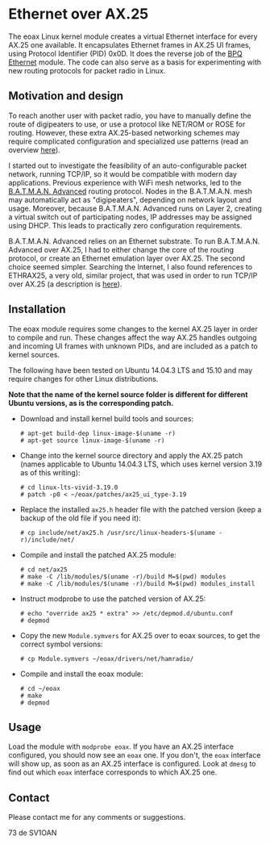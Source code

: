 # Ethernet over AX.25

The eoax Linux kernel module creates a virtual Ethernet interface for every AX.25 one available. It encapsulates Ethernet frames in AX.25 UI frames, using Protocol Identifier (PID) 0x0D. It does the reverse job of the [BPQ Ethernet](http://www.linux-ax25.org/wiki/BPQ) module. The code can also serve as a basis for experimenting with new routing protocols for packet radio in Linux.

## Motivation and design

To reach another user with packet radio, you have to manually define the route of digipeaters to use, or use a protocol like NET/ROM or ROSE for routing. However, these extra AX.25-based networking schemes may require complicated configuration and specialized use patterns (read an overview [here](https://www.tapr.org/pr_intro.html)).

I started out to investigate the feasibility of an auto-configurable packet network, running TCP/IP, so it would be compatible with modern day applications. Previous experience with WiFi mesh networks, led to the [B.A.T.M.A.N. Advanced](https://www.open-mesh.org/projects/open-mesh/wiki) routing protocol. Nodes in the B.A.T.M.A.N. mesh may automatically act as "digipeaters", depending on network layout and usage. Moreover, because B.A.T.M.A.N. Advanced runs on Layer 2, creating a virtual switch out of participating nodes, IP addresses may be assigned using DHCP. This leads to practically zero configuration requirements.

B.A.T.M.A.N. Advanced relies on an Ethernet substrate. To run B.A.T.M.A.N. Advanced over AX.25, I had to either change the core of the routing protocol, or create an Ethernet emulation layer over AX.25. The second choice seemed simpler. Searching the Internet, I also found references to ETHRAX25, a very old, similar project, that was used in order to run TCP/IP over AX.25 (a description is [here](ftp://ftp.ucsd.edu/hamradio/packet/tcpip/misc/ethrax25.txt)).

## Installation

The eoax module requires some changes to the kernel AX.25 layer in order to compile and run. These changes affect the way AX.25 handles outgoing and incoming UI frames with unknown PIDs, and are included as a patch to kernel sources.

The following have been tested on Ubuntu 14.04.3 LTS and 15.10 and may require changes for other Linux distributions.

**Note that the name of the kernel source folder is different for different Ubuntu versions, as is the corresponding patch.**

* Download and install kernel build tools and sources:

  ```
  # apt-get build-dep linux-image-$(uname -r)
  # apt-get source linux-image-$(uname -r)
  ```

* Change into the kernel source directory and apply the AX.25 patch (names applicable to Ubuntu 14.04.3 LTS, which uses kernel version 3.19 as of this writing):

  ```
  # cd linux-lts-vivid-3.19.0 
  # patch -p0 < ~/eoax/patches/ax25_ui_type-3.19
  ```

* Replace the installed `ax25.h` header file with the patched version (keep a backup of the old file if you need it):

  ```
  # cp include/net/ax25.h /usr/src/linux-headers-$(uname -r)/include/net/
  ```

* Compile and install the patched AX.25 module:

  ```
  # cd net/ax25
  # make -C /lib/modules/$(uname -r)/build M=$(pwd) modules
  # make -C /lib/modules/$(uname -r)/build M=$(pwd) modules_install
  ```

* Instruct modprobe to use the patched version of AX.25:

  ```
  # echo "override ax25 * extra" >> /etc/depmod.d/ubuntu.conf
  # depmod
  ```

* Copy the new `Module.symvers` for AX.25 over to eoax sources, to get the correct symbol versions:

  ```
  # cp Module.symvers ~/eoax/drivers/net/hamradio/
  ```

* Compile and install the eoax module:

  ```
  # cd ~/eoax
  # make
  # depmod
  ```

## Usage

Load the module with `modprobe eoax`. If you have an AX.25 interface configured, you should now see an `eoax` one. If you don't, the `eoax` interface will show up, as soon as an AX.25 interface is configured. Look at `dmesg` to find out which `eoax` interface corresponds to which AX.25 one.

## Contact

Please contact me for any comments or suggestions.

73 de SV1OAN
